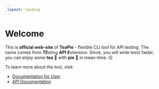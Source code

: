 ```yaml
---
_layout: landing
---
```


# Welcome

This is **official web-site** of **TeaPie** - flexible CLI tool for API testing. The name comes from **TE**sting **API** **E**xtension. Since, you will write tests faster, you can enjoy some **tea** :tea: with **pie** :cake: in mean-time. :wink:

To learn more about the tool, visit:

- [Documentation for User](docs/getting-started.md)
- [API Documentation](xref:TeaPie)
